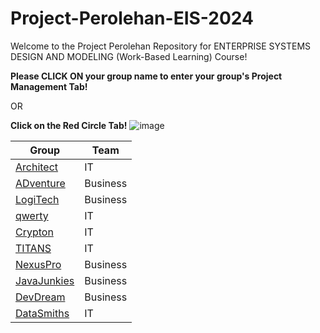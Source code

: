 # Project-Perolehan-EIS-2024
Welcome to the Project Perolehan Repository for ENTERPRISE SYSTEMS DESIGN AND MODELING (Work-Based Learning) Course!

**Please CLICK ON your group name to enter your group's Project Management Tab!**

OR

**Click on the Red Circle Tab!**
![image](https://github.com/lzy0007/Project-Perolehan-EIS-2024/assets/95710157/cca7f6d1-924a-4ea6-aeb2-5f9b86d059f6)



|Group                          |Team|
|-------------------------------|-|
|<a href="" >Architect</a>|IT|
|<a href="" >ADventure</a>|Business|
|<a href="" >LogiTech</a>|Business|
|<a href="" >qwerty</a>|IT|
|<a href="https://github.com/users/lzy0007/projects/7" >Crypton</a>|IT|
|<a href="" >TITANS</a>|IT|
|<a href="" >NexusPro</a>|Business|
|<a href="" >JavaJunkies</a>|Business|
|<a href="" >DevDream</a>|Business|
|<a href="" >DataSmiths</a>|IT|
